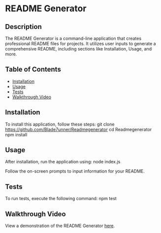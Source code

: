 # README Generator

## Description
The README Generator is a command-line application that creates professional README files for projects. It utilizes user inputs to generate a comprehensive README, including sections like Installation, Usage, and more.

## Table of Contents
- [Installation](#installation)
- [Usage](#usage)
- [Tests](#tests)
- [Walkthrough Video](#walkthrough-video)

## Installation
To install this application, follow these steps:
git clone https://github.com/Blade7unner/Readmegenerator
cd Readmegenerator
npm install


## Usage
After installation, run the application using: node index.js


Follow the on-screen prompts to input information for your README.

## Tests
To run tests, execute the following command: npm test


## Walkthrough Video
View a demonstration of the README Generator [here](https://drive.google.com/file/d/1JSEawnatSKlenwoGIHJBdqOuF899DdNb/view?usp=sharing).




